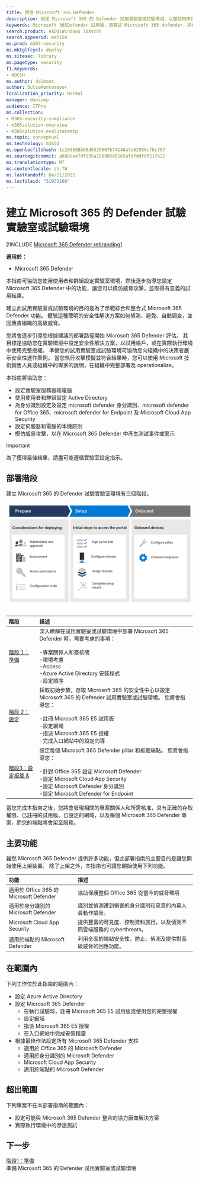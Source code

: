 ```yaml
---
title: 評估 Microsoft 365 Defender
description: 設定 Microsoft 365 的 Defender 試用實驗室或試驗環境，以嘗試用來保護組織中裝置、身分識別、資料和應用程式的安全性解決方案。
keywords: Microsoft 365Defender 試用版，請嘗試 Microsoft 365 defender，評估 Microsoft 365 defender，Microsoft 365 defender 評估實驗室，Microsoft 365 Defender 試驗，網路安全性，高級持續性威脅，企業安全性，裝置，裝置，身分識別，使用者，資料，應用程式，事件，自動化調查和修正，高級搜尋
search.product: eADQiWindows 10XVcnh
search.appverid: met150
ms.prod: m365-security
ms.mktglfcycl: deploy
ms.sitesec: library
ms.pagetype: security
f1.keywords:
- NOCSH
ms.author: dolmont
author: DulceMontemayor
localization_priority: Normal
manager: dansimp
audience: ITPro
ms.collection:
- M365-security-compliance
- m365solution-overview
- m365solution-evalutatemtp
ms.topic: conceptual
ms.technology: m365d
ms.openlocfilehash: 1c260588b80d8325567b74148a7a62586cfbc707
ms.sourcegitcommit: a8d8cee7df535a150985d6165afdfddfdf21f622
ms.translationtype: MT
ms.contentlocale: zh-TW
ms.lasthandoff: 04/21/2021
ms.locfileid: "51933166"
---
```

# <a name="create-a-microsoft-365-defender-trial-lab-or-pilot-environment"></a>建立 Microsoft 365 的 Defender 試驗實驗室或試驗環境 

[!INCLUDE [Microsoft 365 Defender rebranding](../includes/microsoft-defender.md)]


**適用於：**
- Microsoft 365 Defender


本指南可協助您使用使用者和群組設定實驗室環境，然後逐步指導您設定 Microsoft 365 Defender 中的功能，讓您可以模仿威脅攻擊，並取得有意義的試用結果。 

建立此試用實驗室或試驗環境的目的是為了示範綜合和整合式 Microsoft 365 Defender 功能。 體驗這種聰明的安全性解決方案如何偵測、避免、自動調查，並回應貴組織的高級威脅。 


您將會逐步引導您根據建議的部署路徑開始 Microsoft 365 Defender 評估。 其目標是協助您在實驗環境中設定安全性解決方案，以試用帳戶，或在實際執行環境中使用完整授權。 準備您的試用實驗室或試驗環境可協助您向組織中的決策者展示安全性運作案例。 當您執行攻擊模擬並符合結果時，您可以使用 Microsoft 技術銷售人員或組織中的專家的說明，在組織中完整部署及 operationalize。 

本指南將協助您：
- 設定實驗室服務器和電腦
- 使用使用者和群組設定 Active Directory
- 為身分識別設定及設定 microsoft defender 身分識別、microsoft defender for Office 365、microsoft defender for Endpoint 及 Microsoft Cloud App Security
- 設定伺服器和電腦的本機原則
- 模仿威脅攻擊，以在 Microsoft 365 Defender 中產生測試事件或警示

>[!IMPORTANT]
>為了獲得最佳結果，請盡可能遵循實驗室設定指示。


## <a name="deployment-phases"></a>部署階段

建立 Microsoft 365 的 Defender 試驗實驗室環境有三個階段。

![部署階段：準備、安裝、板載](../../media/evaluation-guide-phases.png)

|階段 | 描述 | 
|:-------|:-----|
|[階段 1：準備](prepare-m365d-eval.md)| 深入瞭解在試用實驗室或試驗環境中部署 Microsoft 365 Defender 時，需要考慮的事項： <br><br>-專案關係人和簽核關 <br> -環境考慮 <br>-Access <br>-Azure Active Directory 安裝程式 <br> -設定順序
|[階段 2：設定](setup-m365deval.md)|  採取初始步驟，存取 Microsoft 365 的安全性中心以設定 Microsoft 365 的 Defender 試用實驗室或試驗環境。 您將會指導您：<br><br>-註冊 Microsoft 365 E5 試用版 <br>  -設定網域<br>-指派 Microsoft 365 E5 授權<br>-完成入口網站中的設定向導|
|[階段3：設定板載 &](config-m365d-eval.md) | 設定每個 Microsoft 365 Defender pillar 和板載端點。 您將會指導您：<br><br>-針對 Office 365 設定 Microsoft Defender<br>-設定 Microsoft Cloud App Security<br>-設定 Microsoft Defender 身分識別<br>-設定 Microsoft Defender for Endpoint


當您完成本指南之後，您將會發現相關的專案關係人和所需核准，具有正確的存取權限、已註冊的試用版、已設定的網域，以及每個 Microsoft 365 Defender 專案，而您的端點將會架至服務。

## <a name="key-capabilities"></a>主要功能

雖然 Microsoft 365 Defender 提供許多功能，但此部署指南的主要目的是讓您開始使用上架裝置。 除了上架之外，本指南也可讓您開始使用下列功能。


功能 | 描述 
:---|:---
適用於 Office 365 的 Microsoft Defender | 協助保護整個 Office 365 從當今的威脅環境
適用於身分識別的 Microsoft Defender | 識別並偵測遭到損害的身分識別和惡意的內幕人員動作威脅。
Microsoft Cloud App Security | 提供豐富的可見度、控制資料旅行，以及偵測不同雲端服務的 cyberthreats。
適用於端點的 Microsoft Defender | 利用全面的端點安全性，防止、偵測及提供對高級威脅的回應功能。


## <a name="in-scope"></a>在範圍內

下列工作位於此指南的範圍內：
-   設定 Azure Active Directory
-   設定 Microsoft 365 Defender
    -   在執行試驗時，註冊 Microsoft 365 E5 試用版或使用您的完整授權
    -   設定網域
    -   指派 Microsoft 365 E5 授權
    -   在入口網站中完成安裝精靈
-   根據最佳作法設定所有 Microsoft 365 Defender 支柱
    -   適用於 Office 365 的 Microsoft Defender
    -   適用於身分識別的 Microsoft Defender
    -   Microsoft Cloud App Security
    -   適用於端點的 Microsoft Defender

## <a name="out-of-scope"></a>超出範圍

下列專案不在本部署指南的範圍內：

-   設定可能與 Microsoft 365 Defender 整合的協力廠商解決方案
-   實際執行環境中的滲透測試

## <a name="next-step"></a>下一步
[階段1：準備](prepare-m365d-eval.md) 
<br> 準備 Microsoft 365 的 Defender 試用實驗室或試驗環境
